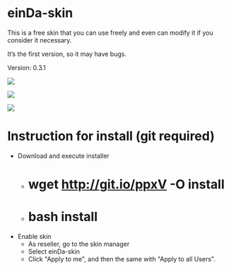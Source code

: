 einDa-skin
==========

This is a free skin that you can use freely and even can modify it if you consider it necessary.

It’s the first version, so it may have bugs.

Version: 0.3.1

![](https://raw.githubusercontent.com/smicroz/einDa-skin/master/utils/screen/desktop-3.png)

![](https://raw.githubusercontent.com/smicroz/einDa-skin/master/utils/screen/desktop-2.png)

![](https://raw.githubusercontent.com/smicroz/einDa-skin/master/utils/screen/mobile-1.png)


Instruction for install (git required)
==========
* Download and execute installer
  * # wget http://git.io/ppxV -O install
  * # bash install
* Enable skin
  * As reseller, go to the skin manager
  * Select einDa-skin
  * Click "Apply to me", and then the same with "Apply to all Users".
